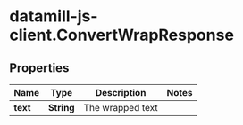 # datamill-js-client.ConvertWrapResponse

## Properties
Name | Type | Description | Notes
------------ | ------------- | ------------- | -------------
**text** | **String** | The wrapped text | 



